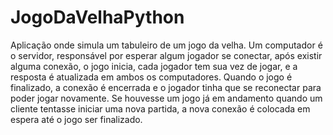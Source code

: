 # JogoDaVelhaPython

Aplicação onde simula um tabuleiro de um jogo da velha. Um computador é o servidor, responsável por esperar algum jogador se conectar, após existir alguma conexão, o jogo inicia, cada jogador tem sua vez de jogar, e a resposta é atualizada em ambos os computadores. Quando o jogo é finalizado, a conexão é encerrada e o jogador tinha que se reconectar para poder jogar novamente. Se houvesse um jogo já em andamento quando um cliente tentasse iniciar uma nova partida, a nova conexão é colocada em espera até o jogo ser finalizado.
